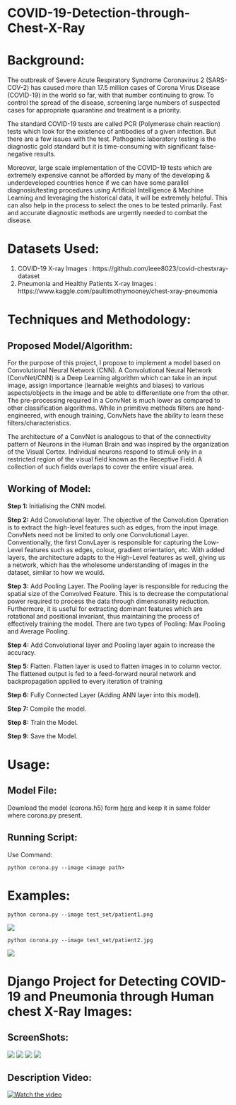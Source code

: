 # COVID-19-Detection-through-Chest-X-Ray

<h1>Background:</h1>

The outbreak of Severe Acute Respiratory Syndrome Coronavirus 2 (SARS-COV-2) has caused more than 17.5 million cases of Corona Virus Disease (COVID-19) in the world so far, with that number continuing to grow. To control the spread of the disease, screening large numbers of suspected cases for appropriate quarantine and treatment is a priority.

The standard COVID-19 tests are called PCR (Polymerase chain reaction) tests which look for the existence of antibodies of a given infection. But there are a few issues with the test. Pathogenic laboratory testing is the diagnostic gold standard but it is time-consuming with significant false-negative results.

Moreover, large scale implementation of the COVID-19 tests which are extremely expensive cannot be afforded by many of the developing & underdeveloped countries hence if we can have some parallel diagnosis/testing procedures using Artificial Intelligence & Machine Learning and leveraging the historical data, it will be extremely helpful. This can also help in the process to select the ones to be tested primarily. Fast and accurate diagnostic methods are urgently needed to combat the disease.

<h1>Datasets Used:</h1>
<ol>
    <li>COVID-19 X-ray Images : https://github.com/ieee8023/covid-chestxray-dataset</li>
    <li>Pneumonia and Healthy Patients X-ray Images : https://www.kaggle.com/paultimothymooney/chest-xray-pneumonia</li>
</ol>

<h1>Techniques and Methodology:</h1>

<h2>Proposed Model/Algorithm:</h2>

For the purpose of this project, I propose to implement a model based on Convolutional Neural Network (CNN). A Convolutional Neural Network (ConvNet/CNN) is a Deep Learning algorithm which can take in an input image, assign importance (learnable weights and biases) to various aspects/objects in the image and be able to differentiate one from the other. The pre-processing required in a ConvNet is much lower as compared to other classification algorithms. While in primitive methods filters are hand-engineered, with enough training, ConvNets have the ability to learn these filters/characteristics.

The architecture of a ConvNet is analogous to that of the connectivity pattern of Neurons in the Human Brain and was inspired by the organization of the Visual Cortex. Individual neurons respond to stimuli only in a restricted region of the visual field known as the Receptive Field. A collection of such fields overlaps to cover the entire visual area.

<h2>Working of Model:</h2>

<b>Step 1:</b> Initialising the CNN model.

<b>Step 2:</b> Add Convolutional layer. The objective of the Convolution Operation is to extract the high-level features such as edges, from the input image. ConvNets need not be limited to only one Convolutional Layer. Conventionally, the first ConvLayer is responsible for capturing the Low-Level features such as edges, colour, gradient orientation, etc. With added layers, the architecture adapts to the High-Level features as well, giving us a network, which has the wholesome understanding of images in the dataset, similar to how we would.

<b>Step 3:</b> Add Pooling Layer. The Pooling layer is responsible for reducing the spatial size of the Convolved Feature. This is to decrease the computational power required to process the data through dimensionality reduction. Furthermore, it is useful for extracting dominant features which are rotational and positional invariant, thus maintaining the process of effectively training the model. There are two types of Pooling: Max Pooling and Average Pooling.

<b>Step 4:</b> Add Convolutional layer and Pooling layer again to increase the accuracy.

<b>Step 5:</b> Flatten. Flatten layer is used to flatten images in to column vector. The flattened output is fed to a feed-forward neural network and backpropagation applied to every iteration of training

<b>Step 6:</b> Fully Connected Layer (Adding ANN layer into this model).

<b>Step 7:</b> Compile the model.

<b>Step 8:</b> Train the Model.

<b>Step 9:</b> Save the Model.


<h1>Usage:</h1>

<h2>Model File:</h2>

Download the model (corona.h5) form <a href="https://drive.google.com/drive/folders/1EWWdI_Sb9OZVoi3magXk4R20GYsf2I8W?usp=sharing">here</a> and keep it in same folder where corona.py present.

<h2>Running Script:</h2>

Use Command: 

    python corona.py --image <image path>

<h1>Examples:</h2>

    python corona.py --image test_set/patient1.png
    
<img src="Result1.png">

    python corona.py --image test_set/patient2.jpg
    
<img src="Result2.png">

<h1>Django Project for Detecting COVID-19 and Pneumonia through Human chest X-Ray Images:</h1>

<h2>ScreenShots:</h2>

<img src="Covid-19 Detection -1.png">

<img src="Covid-19 Detection -2.png">

<img src="Covid-19 Detection -3.png">

<img src="Covid-19 Detection -4.png">

<h2>Description Video:</h2>

[![Watch the video](https://img.youtube.com/vi/Q8OR04wBJJs/0.jpg)](https://youtu.be/Q8OR04wBJJs)



